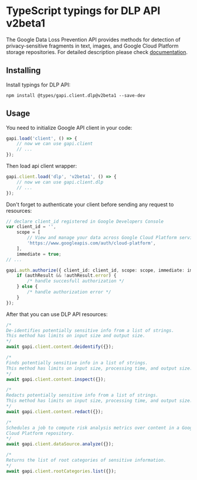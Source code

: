 # TypeScript typings for DLP API v2beta1

The Google Data Loss Prevention API provides methods for detection of privacy-sensitive fragments in text, images, and Google Cloud Platform storage repositories.
For detailed description please check [documentation](https://cloud.google.com/dlp/docs/).

## Installing

Install typings for DLP API:

```
npm install @types/gapi.client.dlp@v2beta1 --save-dev
```

## Usage

You need to initialize Google API client in your code:

```typescript
gapi.load('client', () => {
    // now we can use gapi.client
    // ...
});
```

Then load api client wrapper:

```typescript
gapi.client.load('dlp', 'v2beta1', () => {
    // now we can use gapi.client.dlp
    // ...
});
```

Don't forget to authenticate your client before sending any request to resources:

```typescript
// declare client_id registered in Google Developers Console
var client_id = '',
    scope = [
        // View and manage your data across Google Cloud Platform services
        'https://www.googleapis.com/auth/cloud-platform',
    ],
    immediate = true;
// ...

gapi.auth.authorize({ client_id: client_id, scope: scope, immediate: immediate }, (authResult) => {
    if (authResult && !authResult.error) {
        /* handle succesfull authorization */
    } else {
        /* handle authorization error */
    }
});
```

After that you can use DLP API resources:

```typescript
/* 
De-identifies potentially sensitive info from a list of strings.
This method has limits on input size and output size.  
*/
await gapi.client.content.deidentify({});

/* 
Finds potentially sensitive info in a list of strings.
This method has limits on input size, processing time, and output size.  
*/
await gapi.client.content.inspect({});

/* 
Redacts potentially sensitive info from a list of strings.
This method has limits on input size, processing time, and output size.  
*/
await gapi.client.content.redact({});

/* 
Schedules a job to compute risk analysis metrics over content in a Google
Cloud Platform repository.  
*/
await gapi.client.dataSource.analyze({});

/* 
Returns the list of root categories of sensitive information.  
*/
await gapi.client.rootCategories.list({});
```
